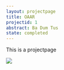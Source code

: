 ```yaml
---
layout: projectpage
title: OAAR
projectid: 1
abstract: Ba Dum Tus
state: completed
---
```

This is a projectpage

![](https://sociorocketnewsen.files.wordpress.com/2014/10/2014-10-20-poop.png)
